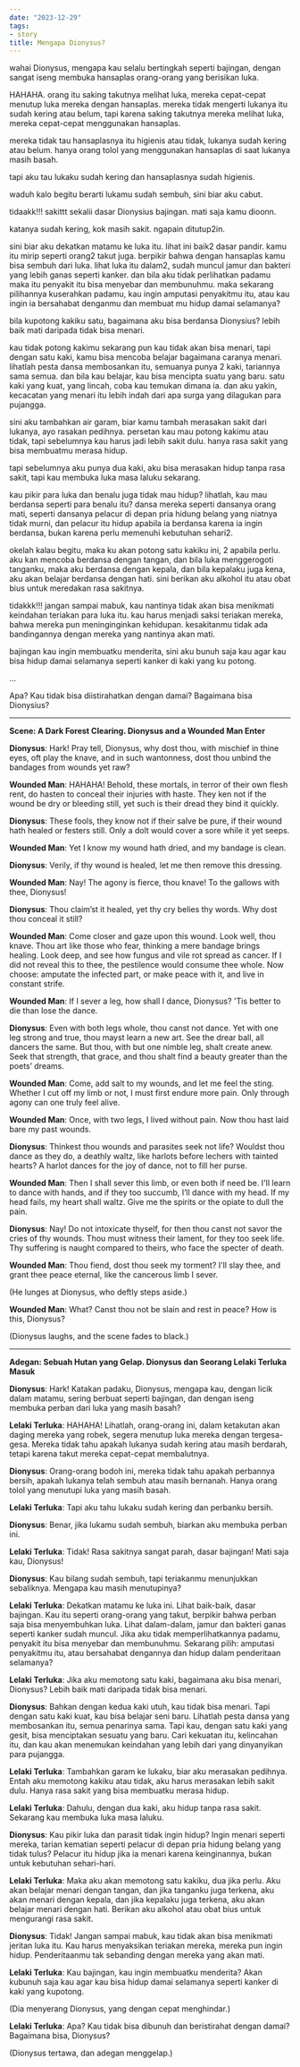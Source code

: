 ```yaml
---
date: "2023-12-29"
tags:
- story
title: Mengapa Dionysus?
---
```


wahai Dionysus, mengapa kau selalu bertingkah seperti bajingan, dengan sangat iseng membuka hansaplas 
orang-orang yang berisikan luka. 

HAHAHA. orang itu saking takutnya melihat luka, mereka cepat-cepat menutup luka mereka dengan hansaplas. 
mereka tidak mengerti lukanya itu sudah kering atau belum, tapi karena saking takutnya mereka melihat luka, 
mereka cepat-cepat menggunakan hansaplas.

mereka tidak tau hansaplasnya itu higienis atau tidak, lukanya sudah kering atau belum. hanya orang tolol yang menggunakan hansaplas di saat lukanya masih basah.

tapi aku tau lukaku sudah kering dan hansaplasnya sudah higienis.

waduh kalo begitu berarti lukamu sudah sembuh, sini biar aku cabut. 

tidaakk!!! sakittt sekalii dasar Dionysius bajingan. mati saja kamu dioonn. 

katanya sudah kering, kok masih sakit. ngapain ditutup2in. 

sini biar aku dekatkan matamu ke luka itu. lihat ini baik2 dasar pandir. kamu itu mirip seperti orang2 takut juga.
berpikir bahwa dengan hansaplas kamu bisa sembuh dari luka. lihat luka itu dalam2, sudah muncul jamur dan bakteri yang lebih ganas seperti kanker. dan bila aku tidak perlihatkan padamu maka itu penyakit itu bisa menyebar dan membunuhmu. maka sekarang pilihannya kuserahkan padamu, kau ingin amputasi penyakitmu itu, atau kau ingin ia bersahabat denganmu dan membuat mu hidup damai selamanya?

bila kupotong kakiku satu, bagaimana aku bisa berdansa Dionysius? lebih baik mati daripada tidak bisa menari. 

kau tidak potong kakimu sekarang pun kau tidak akan bisa menari, tapi dengan satu kaki, kamu bisa mencoba belajar bagaimana caranya menari. lihatlah pesta dansa membosankan itu, semuanya punya 2 kaki, tariannya sama semua. dan bila kau belajar, kau bisa mencipta suatu yang baru. satu kaki yang kuat, yang lincah, coba kau temukan dimana ia. dan aku yakin, kecacatan yang menari itu lebih indah dari apa surga yang dilagukan para pujangga. 

sini aku tambahkan air garam, biar kamu tambah merasakan sakit dari lukanya, ayo rasakan pedihnya. persetan kau mau potong kakimu atau tidak, tapi sebelumnya kau harus jadi lebih sakit dulu. hanya rasa sakit yang bisa membuatmu merasa hidup.

tapi sebelumnya aku punya dua kaki, aku bisa merasakan hidup tanpa rasa sakit, tapi kau membuka luka masa laluku sekarang.

kau pikir para luka dan benalu juga tidak mau hidup? lihatlah, kau mau berdansa seperti para benalu itu? dansa mereka seperti dansanya orang mati, seperti dansanya pelacur di depan pria hidung belang yang niatnya tidak murni, dan pelacur itu hidup apabila ia berdansa karena ia ingin berdansa, bukan karena perlu memenuhi kebutuhan sehari2.

okelah kalau begitu, maka ku akan potong satu kakiku ini, 2 apabila perlu. aku kan mencoba berdansa dengan tangan, dan bila luka menggerogoti tanganku, maka aku berdansa dengan kepala, dan bila kepalaku juga kena, aku akan belajar berdansa dengan hati.
sini berikan aku alkohol itu atau obat bius untuk meredakan rasa sakitnya.

tidakkk!!! jangan sampai mabuk, kau nantinya tidak akan bisa menikmati keindahan teriakan para luka itu. kau harus menjadi saksi teriakan mereka, bahwa mereka pun meninginginkan kehidupan. kesakitanmu tidak ada bandingannya dengan mereka yang nantinya akan mati. 

bajingan kau ingin membuatku menderita, sini aku bunuh saja kau agar kau bisa hidup damai selamanya seperti kanker di kaki yang ku potong. 

...

Apa? Kau tidak bisa diistirahatkan dengan damai? Bagaimana bisa Dionysius?


---

**Scene: A Dark Forest Clearing. Dionysus and a Wounded Man Enter**

**Dionysus**: Hark! Pray tell, Dionysus, why dost thou, with mischief in thine eyes, oft play the knave, and in such wantonness, dost thou unbind the bandages from wounds yet raw?

**Wounded Man**: HAHAHA! Behold, these mortals, in terror of their own flesh rent, do hasten to conceal their injuries with haste. They ken not if the wound be dry or bleeding still, yet such is their dread they bind it quickly.

**Dionysus**: These fools, they know not if their salve be pure, if their wound hath healed or festers still. Only a dolt would cover a sore while it yet seeps.

**Wounded Man**: Yet I know my wound hath dried, and my bandage is clean.

**Dionysus**: Verily, if thy wound is healed, let me then remove this dressing.

**Wounded Man**: Nay! The agony is fierce, thou knave! To the gallows with thee, Dionysus!

**Dionysus**: Thou claim’st it healed, yet thy cry belies thy words. Why dost thou conceal it still?

**Wounded Man**: Come closer and gaze upon this wound. Look well, thou knave. Thou art like those who fear, thinking a mere bandage brings healing. Look deep, and see how fungus and vile rot spread as cancer. If I did not reveal this to thee, the pestilence would consume thee whole. Now choose: amputate the infected part, or make peace with it, and live in constant strife.

**Wounded Man**: If I sever a leg, how shall I dance, Dionysus? 'Tis better to die than lose the dance.

**Dionysus**: Even with both legs whole, thou canst not dance. Yet with one leg strong and true, thou mayst learn a new art. See the drear ball, all dancers the same. But thou, with but one nimble leg, shalt create anew. Seek that strength, that grace, and thou shalt find a beauty greater than the poets’ dreams.

**Wounded Man**: Come, add salt to my wounds, and let me feel the sting. Whether I cut off my limb or not, I must first endure more pain. Only through agony can one truly feel alive.

**Wounded Man**: Once, with two legs, I lived without pain. Now thou hast laid bare my past wounds.

**Dionysus**: Thinkest thou wounds and parasites seek not life? Wouldst thou dance as they do, a deathly waltz, like harlots before lechers with tainted hearts? A harlot dances for the joy of dance, not to fill her purse.

**Wounded Man**: Then I shall sever this limb, or even both if need be. I'll learn to dance with hands, and if they too succumb, I’ll dance with my head. If my head fails, my heart shall waltz. Give me the spirits or the opiate to dull the pain.

**Dionysus**: Nay! Do not intoxicate thyself, for then thou canst not savor the cries of thy wounds. Thou must witness their lament, for they too seek life. Thy suffering is naught compared to theirs, who face the specter of death.

**Wounded Man**: Thou fiend, dost thou seek my torment? I'll slay thee, and grant thee peace eternal, like the cancerous limb I sever.

(He lunges at Dionysus, who deftly steps aside.)

**Wounded Man**: What? Canst thou not be slain and rest in peace? How is this, Dionysus?

(Dionysus laughs, and the scene fades to black.)

---

**Adegan: Sebuah Hutan yang Gelap. Dionysus dan Seorang Lelaki Terluka Masuk**

**Dionysus**: Hark! Katakan padaku, Dionysus, mengapa kau, dengan licik dalam matamu, sering berbuat seperti bajingan, dan dengan iseng membuka perban dari luka yang masih basah?

**Lelaki Terluka**: HAHAHA! Lihatlah, orang-orang ini, dalam ketakutan akan daging mereka yang robek, segera menutup luka mereka dengan tergesa-gesa. Mereka tidak tahu apakah lukanya sudah kering atau masih berdarah, tetapi karena takut mereka cepat-cepat membalutnya.

**Dionysus**: Orang-orang bodoh ini, mereka tidak tahu apakah perbannya bersih, apakah lukanya telah sembuh atau masih bernanah. Hanya orang tolol yang menutupi luka yang masih basah.

**Lelaki Terluka**: Tapi aku tahu lukaku sudah kering dan perbanku bersih.

**Dionysus**: Benar, jika lukamu sudah sembuh, biarkan aku membuka perban ini.

**Lelaki Terluka**: Tidak! Rasa sakitnya sangat parah, dasar bajingan! Mati saja kau, Dionysus!

**Dionysus**: Kau bilang sudah sembuh, tapi teriakanmu menunjukkan sebaliknya. Mengapa kau masih menutupinya?

**Lelaki Terluka**: Dekatkan matamu ke luka ini. Lihat baik-baik, dasar bajingan. Kau itu seperti orang-orang yang takut, berpikir bahwa perban saja bisa menyembuhkan luka. Lihat dalam-dalam, jamur dan bakteri ganas seperti kanker sudah muncul. Jika aku tidak memperlihatkannya padamu, penyakit itu bisa menyebar dan membunuhmu. Sekarang pilih: amputasi penyakitmu itu, atau bersahabat dengannya dan hidup dalam penderitaan selamanya?

**Lelaki Terluka**: Jika aku memotong satu kaki, bagaimana aku bisa menari, Dionysus? Lebih baik mati daripada tidak bisa menari.

**Dionysus**: Bahkan dengan kedua kaki utuh, kau tidak bisa menari. Tapi dengan satu kaki kuat, kau bisa belajar seni baru. Lihatlah pesta dansa yang membosankan itu, semua penarinya sama. Tapi kau, dengan satu kaki yang gesit, bisa menciptakan sesuatu yang baru. Cari kekuatan itu, kelincahan itu, dan kau akan menemukan keindahan yang lebih dari yang dinyanyikan para pujangga.

**Lelaki Terluka**: Tambahkan garam ke lukaku, biar aku merasakan pedihnya. Entah aku memotong kakiku atau tidak, aku harus merasakan lebih sakit dulu. Hanya rasa sakit yang bisa membuatku merasa hidup.

**Lelaki Terluka**: Dahulu, dengan dua kaki, aku hidup tanpa rasa sakit. Sekarang kau membuka luka masa laluku.

**Dionysus**: Kau pikir luka dan parasit tidak ingin hidup? Ingin menari seperti mereka, tarian kematian seperti pelacur di depan pria hidung belang yang tidak tulus? Pelacur itu hidup jika ia menari karena keinginannya, bukan untuk kebutuhan sehari-hari.

**Lelaki Terluka**: Maka aku akan memotong satu kakiku, dua jika perlu. Aku akan belajar menari dengan tangan, dan jika tanganku juga terkena, aku akan menari dengan kepala, dan jika kepalaku juga terkena, aku akan belajar menari dengan hati. Berikan aku alkohol atau obat bius untuk mengurangi rasa sakit.

**Dionysus**: Tidak! Jangan sampai mabuk, kau tidak akan bisa menikmati jeritan luka itu. Kau harus menyaksikan teriakan mereka, mereka pun ingin hidup. Penderitaanmu tak sebanding dengan mereka yang akan mati.

**Lelaki Terluka**: Kau bajingan, kau ingin membuatku menderita? Akan kubunuh saja kau agar kau bisa hidup damai selamanya seperti kanker di kaki yang kupotong.

(Dia menyerang Dionysus, yang dengan cepat menghindar.)

**Lelaki Terluka**: Apa? Kau tidak bisa dibunuh dan beristirahat dengan damai? Bagaimana bisa, Dionysus?

(Dionysus tertawa, dan adegan menggelap.)